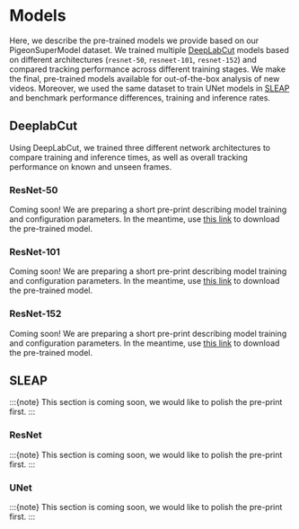 # Models

Here, we describe the pre-trained models we provide based on our PigeonSuperModel dataset. We trained multiple [DeepLabCut](https://deeplabcut.github.io/DeepLabCut) models based on different architectures (`resnet-50`, `resneet-101`, `resnet-152`) and compared tracking performance across different training stages. We make the final, pre-trained models available for out-of-the-box analysis of new videos. Moreover, we used the same dataset to train UNet models in [SLEAP](https://sleap.ai/) and benchmark performance differences, training and inference rates.

## DeeplabCut

Using DeepLabCut, we trained three different network architectures to compare training and inference times, as well as overall tracking performance on known and unseen frames.

### ResNet-50

Coming soon! We are preparing a short pre-print describing model training and configuration parameters. In the meantime, use [this link](https://gitlab.ruhr-uni-bochum.de/ikn/pigeonsupermodel/-/tree/main/models/DeepLabCut) to download the pre-trained model.

### ResNet-101

Coming soon! We are preparing a short pre-print describing model training and configuration parameters. In the meantime, use [this link](https://gitlab.ruhr-uni-bochum.de/ikn/pigeonsupermodel/-/tree/main/models/DeepLabCut) to download the pre-trained model.

### ResNet-152

Coming soon! We are preparing a short pre-print describing model training and configuration parameters. In the meantime, use [this link](https://gitlab.ruhr-uni-bochum.de/ikn/pigeonsupermodel/-/tree/main/models/DeepLabCut) to download the pre-trained model.

## SLEAP

:::{note}
This section is coming soon, we would like to polish the pre-print first.
:::

### ResNet

:::{note}
This section is coming soon, we would like to polish the pre-print first.
:::

### UNet

:::{note}
This section is coming soon, we would like to polish the pre-print first.
:::
